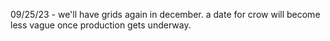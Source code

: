 09/25/23 - we'll have grids again in december. a date for crow will become less vague once production gets underway.
